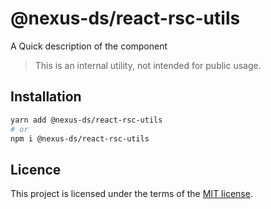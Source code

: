 # @nexus-ds/react-rsc-utils

A Quick description of the component

> This is an internal utility, not intended for public usage.

## Installation

```sh
yarn add @nexus-ds/react-rsc-utils
# or
npm i @nexus-ds/react-rsc-utils
```



## Licence

This project is licensed under the terms of the
[MIT license](https://github.com/NexusDesignSystem/nexus-ds/blob/main/LICENSE).
